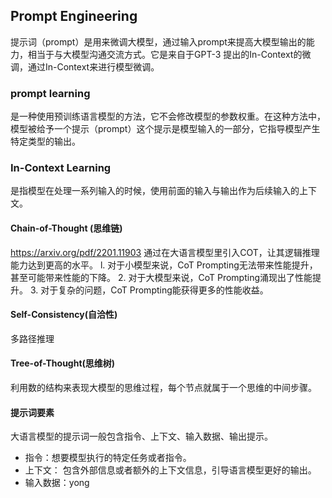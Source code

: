 ## Prompt  Engineering
提示词（prompt）是用来微调大模型，通过输入prompt来提高大模型输出的能力，相当于与大模型沟通交流方式。它是来自于GPT-3 提出的In-Context的微调，通过In-Context来进行模型微调。
### prompt learning
是一种使用预训练语言模型的方法，它不会修改模型的参数权重。在这种方法中，模型被给予一个提示（prompt）这个提示是模型输入的一部分，它指导模型产生特定类型的输出。
### In-Context Learning
是指模型在处理一系列输入的时候，使用前面的输入与输出作为后续输入的上下文。

#### Chain-of-Thought (思维链)
https://arxiv.org/pdf/2201.11903
通过在大语言模型里引入COT，让其逻辑推理能力达到更高的水平。
l. 对于小模型来说，CoT Prompting无法带来性能提升，甚至可能带来性能的下降。
2. 对于大模型来说，CoT Prompting涌现出了性能提升。
3. 对于复杂的问题，CoT Prompting能获得更多的性能收益。

#### Self-Consistency(自洽性)
多路径推理
#### Tree-of-Thought(思维树)
利用数的结构来表现大模型的思维过程，每个节点就属于一个思维的中间步骤。
#### 提示词要素
大语言模型的提示词一般包含指令、上下文、输入数据、输出提示。

- 指令：想要模型执行的特定任务或者指令。
- 上下文： 包含外部信息或者额外的上下文信息，引导语言模型更好的输出。
- 输入数据：yong
<!--stackedit_data:
eyJoaXN0b3J5IjpbLTEyODc2MzU1MzcsLTEzNDcwMDM4OTcsLT
E0NTkxODQ2ODIsMjQyMjUxMTY2LC0xOTgxMTQzNzI5LC0yMTQ0
ODEwNTI4LDczMDk5ODExNl19
-->